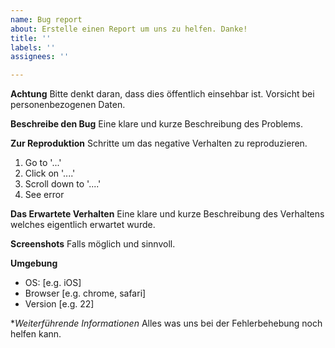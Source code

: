 ```yaml
---
name: Bug report
about: Erstelle einen Report um uns zu helfen. Danke!
title: ''
labels: ''
assignees: ''

---
```


**Achtung**
Bitte denkt daran, dass dies öffentlich einsehbar ist. 
Vorsicht bei personenbezogenen Daten.


**Beschreibe den Bug**
Eine klare und kurze Beschreibung des Problems.


**Zur Reproduktion**
Schritte um das negative Verhalten zu reproduzieren.
1. Go to '...'
2. Click on '....'
3. Scroll down to '....'
4. See error

**Das Erwartete Verhalten**
Eine klare und kurze Beschreibung des Verhaltens welches eigentlich erwartet wurde.

**Screenshots**
Falls möglich und sinnvoll.

**Umgebung**
 - OS: [e.g. iOS]
 - Browser [e.g. chrome, safari]
 - Version [e.g. 22]


**Weiterführende Informationen*
Alles was uns bei der Fehlerbehebung noch helfen kann.
